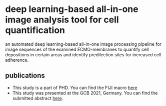# deep learning-based all-in-one image analysis tool for cell quantification
an automated deep learning-based all-in-one image processing pipeline for image sequences of the examined ECMO-membranes to quantify cell depositions in certain areas and identify predilection sites for increased cell adherence. 

## publications
* This study is a part of PHD. You can find the FIJI macro [here](https://github.com/zgormez/TH-BINGEN_ECMO_AI/blob/main/DAPI%20Counting.ijm)
* This study was presented at the GCB 2021, Germany. You can find the submitted abstract [here](https://github.com/zgormez/TH-BINGEN_ECMO_AI/blob/main/papers/GCB_2021_G%C3%B6rmez_Hoeren_Richter_Krause_Troidl.pdf).
